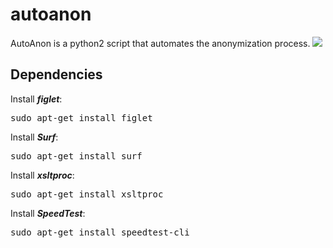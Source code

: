 # autoanon
AutoAnon is a python2 script that automates the anonymization process.
![](http://imgur.com/axmp9DWl.png)

## Dependencies
Install **_figlet_**:
<pre>sudo apt-get install figlet</pre>

Install **_Surf_**:
<pre>sudo apt-get install surf</pre>

Install **_xsltproc_**:
<pre>sudo apt-get install xsltproc</pre>

Install **_SpeedTest_**:
<pre>sudo apt-get install speedtest-cli</pre>

